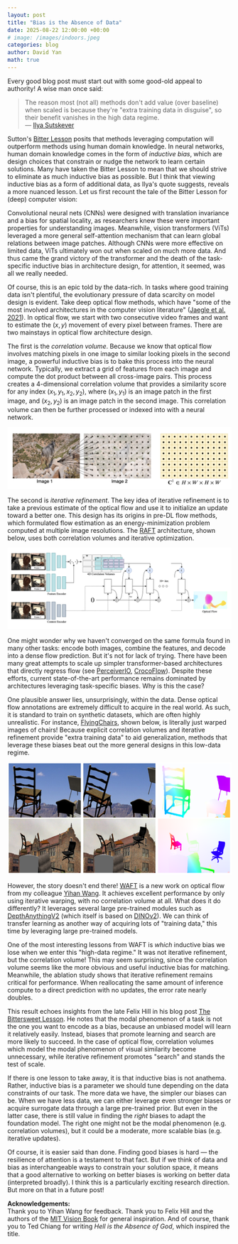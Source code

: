 ```yaml
---
layout: post
title: "Bias is the Absence of Data"
date: 2025-08-22 12:00:00 +00:00
# image: /images/indoors.jpeg
categories: blog
author: David Yan
math: true
---
```

Every good blog post must start out with some good-old appeal to authority! A wise man once said:

> The reason most (not all) methods don't add value (over baseline) when scaled is because they're "extra training data in disguise", so their benefit vanishes in the high data regime.  
> — [Ilya Sutskever](https://x.com/ilyasut/status/1114658175272095744)

Sutton's [Bitter Lesson](http://www.incompleteideas.net/IncIdeas/BitterLesson.html) posits that methods leveraging computation will outperform methods using human domain knowledge. In neural networks, human domain knowledge comes in the form of *inductive bias*, which are design choices that constrain or nudge the network to learn certain solutions. Many have taken the Bitter Lesson to mean that we should strive to eliminate as much inductive bias as possible. But I think that viewing inductive bias as a form of additional data, as Ilya's quote suggests, reveals a more nuanced lesson. Let us first recount the tale of the Bitter Lesson for (deep) computer vision:

Convolutional neural nets (CNNs) were designed with translation invariance and a bias for spatial locality, as researchers knew these were important properties for understanding images. Meanwhile, vision transformers (ViTs) leveraged a more general self-attention mechanism that can learn global relations between image patches. Although CNNs were more effective on limited data, ViTs ultimately won out when scaled on much more data. And thus came the grand victory of the transformer and the death of the task-specific inductive bias in architecture design, for attention, it seemed, was all we really needed.

Of course, this is an epic told by the data-rich. In tasks where good training data isn't plentiful, the evolutionary pressure of data scarcity on model design is evident. Take deep optical flow methods, which have "some of the most involved architectures in the computer vision literature" ([Jaegle et al. 2021](https://arxiv.org/abs/2107.14795)). In optical flow, we start with two consecutive video frames and want to estimate the $(x,y)$ movement of every pixel between frames. There are two mainstays in optical flow architecture design.

The first is the *correlation volume*. Because we know that optical flow involves matching pixels in one image to similar looking pixels in the second image, a powerful inductive bias is to bake this process into the neural network. Typically, we extract a grid of features from each image and compute the dot product between all cross-image pairs. This process creates a 4-dimensional correlation volume that provides a similarity score for any index $(x_1,y_1,x_2,y_2)$, where $(x_1,y_1)$ is an image patch in the first image, and $(x_2,y_2)$ is an image patch in the second image. This correlation volume can then be further processed or indexed into with a neural network. 

![RAFT](/images/bias_data/correlation.png)

The second is *iterative refinement*. The key idea of iterative refinement is to take a previous estimate of the optical flow and use it to initialize an update toward a better one. This design has its origins in pre-DL flow methods, which formulated flow estimation as an energy-minimization problem computed at multiple image resolutions. The [RAFT](https://arxiv.org/abs/2003.12039) architecture, shown below, uses both correlation volumes and iterative optimization.

![RAFT](/images/bias_data/raft.png)

One might wonder why we haven't converged on the same formula found in many other tasks: encode both images, combine the features, and decode into a dense flow prediction. But it's not for lack of trying. There have been many great attempts to scale up simpler transformer-based architectures that directly regress flow (see [PerceiverIO](https://arxiv.org/abs/2107.14795), [CrocoFlow](https://arxiv.org/abs/2211.10408)). Despite these efforts, current state-of-the-art performance remains dominated by architectures leveraging task-specific biases. Why is this the case?

One plausible answer lies, unsurprisingly, within the data. Dense optical flow annotations are extremely difficult to acquire in the real world. As such, it is standard to train on synthetic datasets, which are often highly unrealistic. For instance, [FlyingChairs](https://arxiv.org/abs/1504.06852), shown below, is literally just warped images of chairs! Because explicit correlation volumes and iterative refinement provide "extra training data" to aid generalization, methods that leverage these biases beat out the more general designs in this low-data regime.

![FlyingChairs](/images/bias_data/flyingthings.png)

However, the story doesn't end there! [WAFT](https://arxiv.org/abs/2506.21526v1) is a new work on optical flow from my colleague [Yihan Wang](https://memoryslices.github.io). It achieves excellent performance by only using iterative warping, with no correlation volume at all. What does it do differently? It leverages several large pre-trained modules such as [DepthAnythingV2](https://arxiv.org/abs/2406.09414) (which itself is based on [DINOv2](https://arxiv.org/abs/2304.07193)). We can think of transfer learning as another way of acquiring lots of "training data," this time by leveraging large pre-trained models.

One of the most interesting lessons from WAFT is *which* inductive bias we lose when we enter this "high-data regime." It was not iterative refinement, but the correlation volume! This may seem surprising, since the correlation volume seems like the more obvious and useful inductive bias for matching. Meanwhile, the ablation study shows that iterative refinement remains critical for performance. When reallocating the same amount of inference compute to a direct prediction with no updates, the error rate nearly doubles.

This result echoes insights from the late Felix Hill in his blog post [The Bittersweet Lesson](https://docs.google.com/document/d/1MPqtT_1vQ-73j796tf7sXIZKCRcIfUD0cVU_UbPXnUU/edit?tab=t.0#heading=h.ift0cfn5y1m4). He notes that the modal phenomenon of a task is not the one you want to encode as a bias, because an unbiased model will learn it relatively easily. Instead, biases that promote learning and search are more likely to succeed. In the case of optical flow, correlation volumes which model the modal phenomenon of visual similarity become unnecessary, while iterative refinement promotes "search" and stands the test of scale.

If there is one lesson to take away, it is that inductive bias is not anathema. Rather, inductive bias is a parameter we should tune depending on the data constraints of our task. The more data we have, the simpler our biases can be. When we have less data, we can either leverage even stronger biases or acquire surrogate data through a large pre-trained prior. But even in the latter case, there is still value in finding the *right* biases to adapt the foundation model. The right one might not be the modal phenomenon (e.g. correlation volumes), but it could be a moderate, more scalable bias (e.g. iterative updates).

Of course, it is easier said than done. Finding good biases is hard — the resilience of attention is a testament to that fact. But if we think of data and bias as interchangeable ways to constrain your solution space, it means that a good alternative to working on better biases is working on better data (interpreted broadly). I think this is a particularly exciting research direction. But more on that in a future post!

**Acknowledgements:**  
Thank you to Yihan Wang for feedback. Thank you to Felix Hill and the authors of the [MIT Vision Book](https://visionbook.mit.edu) for general inspiration. And of course, thank you to Ted Chiang for writing *Hell is the Absence of God*, which inspired the title.